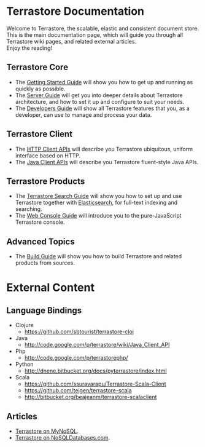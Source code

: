 # Terrastore Documentation #

Welcome to Terrastore, the scalable, elastic and consistent document store.<br />
This is the main documentation page, which will guide you through all Terrastore wiki pages, and related external articles.<br />
Enjoy the reading!

## Terrastore Core ##

  * The [Getting Started Guide](Getting_Started.md) will show you how to get up and running as quickly as possible.
  * The [Server Guide](Server_Guide.md) will get you into deeper details about Terrastore architecture, and how to set it up and configure to suit your needs.
  * The [Developers Guide](Developers_Guide.md) will show all Terrastore features that you, as a developer, can use to manage and process your data.

## Terrastore Client ##

  * The [HTTP Client APIs](HTTP_Client_API.md) will describe you Terrastore ubiquitous, uniform interface based on HTTP.
  * The [Java Client APIs](Java_Client_API.md) will describe you Terrastore fluent-style Java APIs.

## Terrastore Products ##

  * The [Terrastore Search Guide](Search_Integration.md) will show you how to set up and use Terrastore together with [Elasticsearch](http://www.elasticsearch.com), for full-text indexing and searching.
  * The [Web Console Guide](Web_Console.md) will introduce you to the pure-JavaScript Terrastore console.

## Advanced Topics ##

  * The [Build Guide](Build_Guide.md) will show you how to build Terrastore and related products from sources.

# External Content #

## Language Bindings ##

  * Clojure
    * https://github.com/sbtourist/terrastore-cloj
  * Java
    * http://code.google.com/p/terrastore/wiki/Java_Client_API
  * Php
    * http://code.google.com/p/terrastorephp/
  * Python
    * http://dnene.bitbucket.org/docs/pyterrastore/index.html
  * Scala
    * https://github.com/ssuravarapu/Terrastore-Scala-Client
    * https://github.com/teigen/terrastore-scala
    * http://bitbucket.org/beajeanm/terrastore-scalaclient

## Articles ##

  * [Terrastore on MyNoSQL](http://nosql.mypopescu.com/tagged/terrastore).
  * [Terrastore on NoSQLDatabases.com](http://www.nosqldatabases.com/main/tag/terrastore).
